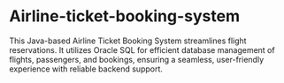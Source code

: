 # Airline-ticket-booking-system
This Java-based Airline Ticket Booking System streamlines flight reservations. It utilizes Oracle SQL for efficient database management of flights, passengers, and bookings, ensuring a seamless, user-friendly experience with reliable backend support.
